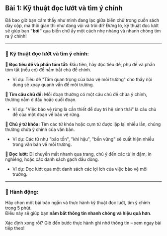 ## Bài 1: Kỹ thuật đọc lướt và tìm ý chính

Đã bao giờ bạn cảm thấy như mình đang lạc giữa biển chữ trong cuốn sách dày cộp, mà thời gian thì như đang vội vã trôi đi? Đừng lo, kỹ thuật đọc lướt sẽ giúp bạn **"bơi"** qua biển chữ ấy một cách nhẹ nhàng và nhanh chóng tìm ra ý chính!

---

### 📌 Kỹ thuật đọc lướt và tìm ý chính:

**🔹 Đọc tiêu đề và phần tóm tắt:**
Đầu tiên, hãy đọc tiêu đề, phụ đề và phần tóm tắt (nếu có) để nắm bắt chủ đề chính.  
- Ví dụ: Tiêu đề "Tầm quan trọng của bảo vệ môi trường" cho thấy nội dung sẽ xoay quanh vấn đề môi trường.

**🔹 Tìm câu chủ đề:**
Mỗi đoạn thường có một câu chủ đề chứa ý chính, thường nằm ở đầu hoặc cuối đoạn.  
- Ví dụ: "Việc bảo vệ rừng là cần thiết để duy trì hệ sinh thái" là câu chủ đề của một đoạn về bảo vệ rừng.

**🔹 Chú ý từ khóa:**
Tìm các từ khóa hoặc cụm từ được lặp lại nhiều lần, chúng thường chứa ý chính của văn bản.  
- Ví dụ: Các từ như "bảo tồn", "khí hậu", "bền vững" sẽ xuất hiện nhiều trong văn bản về môi trường.

**🔹 Đọc lướt:**
Di chuyển mắt nhanh qua trang, chú ý đến các từ in đậm, in nghiêng, hoặc các danh sách gạch đầu dòng.  
- Ví dụ: Đọc lướt qua một danh sách các lợi ích của việc bảo vệ môi trường.

---

### 🚀 Hành động:

Hãy chọn một bài báo ngắn và thực hành kỹ thuật đọc lướt, tìm ý chính trong 5 phút.  
Điều này sẽ giúp bạn **nắm bắt thông tin nhanh chóng và hiệu quả hơn**.

Xác định xong rồi? Giờ đến bước thực hành ghi nhớ thông tin – xem ngay bài tiếp theo!